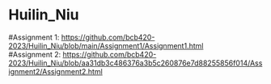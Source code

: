 # Huilin_Niu
#Assignment 1: https://github.com/bcb420-2023/Huilin_Niu/blob/main/Assignment1/Assignment1.html
<br>
#Assignment 2: https://github.com/bcb420-2023/Huilin_Niu/blob/aa31db3c486376a3b5c260876e7d88255856f014/Assignment2/Assignment2.html
